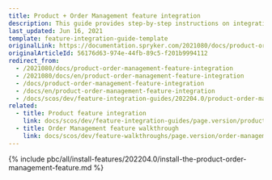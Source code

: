 ```yaml
---
title: Product + Order Management feature integration
description: This guide provides step-by-step instructions on integrating Product + Order Management feature into your project.
last_updated: Jun 16, 2021
template: feature-integration-guide-template
originalLink: https://documentation.spryker.com/2021080/docs/product-order-management-feature-integration
originalArticleId: 56176d63-974e-44fb-89c5-f201b9994112
redirect_from:
  - /2021080/docs/product-order-management-feature-integration
  - /2021080/docs/en/product-order-management-feature-integration
  - /docs/product-order-management-feature-integration
  - /docs/en/product-order-management-feature-integration
  - /docs/scos/dev/feature-integration-guides/202204.0/product-order-management-feature-integration.html
related:
  - title: Product feature integration
    link: docs/scos/dev/feature-integration-guides/page.version/product-feature-integration.html
  - title: Order Management feature walkthrough
    link: docs/scos/dev/feature-walkthroughs/page.version/order-management-feature-walkthrough/order-management-feature-wakthrough.html
---
```


{% include pbc/all/install-features/202204.0/install-the-product-order-management-feature.md %} <!-- To edit, see /_includes/pbc/all/install-features/202204.0/install-the-product-order-management-feature.md -->
